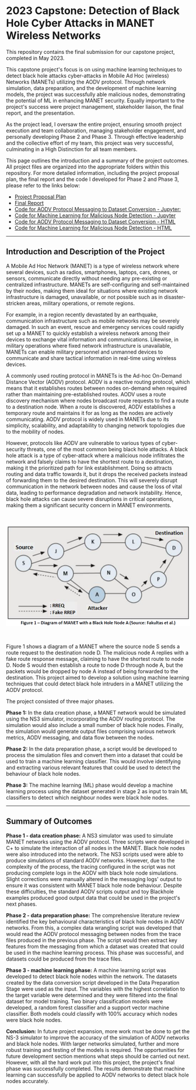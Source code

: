 # 2023 Capstone: Detection of Black Hole Cyber Attacks in MANET Wireless Networks

This repository contains the final submission for our capstone project, completed in May 2023.

This capstone project's focus is on using machine learning techniques to detect black hole attacks cyber-attacks in Mobile Ad Hoc (wireless) Networks (MANETs) utilizing the AODV protocol. Through network simulation, data preparation, and the development of machine learning models, the project was successfully able malicious nodes, demonstrating the potential of ML in enhancing MANET security. Equally important to the project's success were project management, stakeholder liaison, the final report, and the presentation.

As the project lead, I oversaw the entire project, ensuring smooth project execution and team collaboration, managing stakeholder engagement, and personally developing Phase 2 and Phase 3. Through effective leadership and the collective effort of my team, this project was very successful, culminating in a High Distinction for all team members.

This page outlines the introduction and a summary of the project outcomes. All project files are organized into the appropriate folders within this repository. For more detailed information, including the project proposal plan, the final report and the code I developed for Phase 2 and Phase 3, please refer to the links below:

- [Project Proposal Plan](Reports/Group%2011522-23-16%20-%20Project%20Proposal%20and%20Plan.pdf)
- [Final Report](Reports/Grp-11522-23-16%20Final%20Report.pdf)
- [Code for AODV Protocol Messaging to Dataset Conversion - Jupyter:](Data%20Preparation%20and%20Machine%20Learning%20Scripts/AODV_to_Dataset.ipynb)
- [Code for Machine Learning for Malicious Node Detection - Jupyter](Data%20Preparation%20and%20Machine%20Learning%20Scripts//ML_for_Malicious_Node_Detection.ipynb)
- [Code for AODV Protocol Messaging to Dataset Conversion - HTML](Data%20Preparation%20and%20Machine%20Learning%20Scripts/AODV_to_Dataset.html)
- [Code for Machine Learning for Malicious Node Detection - HTML](Data%20Preparation%20and%20Machine%20Learning%20Scripts//ML_for_Malicious_Node_Detection.html)

---

## Introduction and Description of the Project

A Mobile Ad Hoc Network (MANET) is a type of wireless network where several devices, such as radios, smartphones, laptops, cars, drones, or sensors, communicate directly without needing any pre-existing or centralized infrastructure. MANETs are self-configuring and self-maintained by their nodes, making them ideal for situations where existing network infrastructure is damaged, unavailable, or not possible such as in disaster-stricken areas, military operations, or remote regions.  

For example, in a region recently devastated by an earthquake, communication infrastructure such as mobile networks may be severely damaged. In such an event, rescue and emergency services could rapidly set up a MANET to quickly establish a wireless network among their devices to exchange vital information and communications. Likewise, in military operations where fixed network infrastructure is unavailable, MANETs can enable military personnel and unmanned devices to communicate and share tactical information in real-time using wireless devices.  

A commonly used routing protocol in MANETs is the Ad-hoc On-Demand Distance Vector (AODV) protocol. AODV is a reactive routing protocol, which means that it establishes routes between nodes on-demand when required rather than maintaining pre-established routes. AODV uses a route discovery mechanism where nodes broadcast route requests to find a route to a destination node. When a route is discovered, AODV establishes a temporary route and maintains it for as long as the nodes are actively communicating. AODV protocol is widely used in MANETs due to its simplicity, scalability, and adaptability to changing network topologies due to the mobility of nodes.  

However, protocols like AODV are vulnerable to various types of cyber-security threats, one of the most common being black hole attacks. A black hole attack is a type of cyber-attack where a malicious node infiltrates the network and falsely claims to have the shortest route to a destination, making it the prioritized path for link establishment. Doing so attracts routing and data traffic towards it, but it drops the received packets instead of forwarding them to the desired destination. This will severely disrupt communication in the network between nodes and cause the loss of vital data, leading to performance degradation and network instability. Hence, black hole attacks can cause severe disruptions in critical operations, making them a significant security concern in MANET environments.

<br/>

![Figure 1](Figure_1.png)

<br/>

Figure 1 shows a diagram of a MANET where the source node S sends a route request to the destination node D. The malicious node A replies with a fake route response message, claiming to have the shortest route to node D. Node S would then establish a route to node D through node A, but the packets would be dropped by node A instead of being forwarded to the destination.
This project aimed to develop a solution using machine learning techniques that could detect black hole intruders in a MANET utilizing the AODV protocol. 

The project consisted of three major phases.

**Phase 1:**
In the data creation phase, a MANET network would be simulated using the NS3 simulator, incorporating the AODV routing protocol. The simulation would also include a small number of black hole nodes. Finally, the simulation would generate output files comprising various network metrics, AODV messaging, and data flow between the nodes.

**Phase 2:**
In the data preparation phase, a script would be developed to process the simulation files and convert them into a dataset that could be used to train a machine learning classifier. This would involve identifying and extracting various relevant features that could be used to detect the behaviour of black hole nodes.

**Phase 3:**
The machine learning (ML) phase would develop a machine learning process using the dataset generated in stage 2 as input to train ML classifiers to detect which neighbour nodes were black hole nodes.

---

## Summary of Outcomes

**Phase 1 - data creation phase:** A NS3 simulator was used to simulate MANET networks using the AODV protocol. Three scripts were developed in C+ to simulate the interaction of all nodes in the MANET. Black hole nodes were also introduced into the network. The NS3 scripts used were able to produce simulations of standard AODV networks. However, due to the complexity of the process, the tracing configured in the script was not producing complete logs in the AODV with black hole node simulations. Slight corrections were manually altered in the messaging logs' output to ensure it was consistent with MANET black hole node behaviour. Despite these difficulties, the standard AODV scripts output and toy Blackhole examples produced good output data that could be used in the project's next phases.

**Phase 2 - data preparation phase:** The comprehensive literature review identified the key behavioural characteristics of black hole nodes in AODV networks. From this, a complex data wrangling script was developed that would read the AODV protocol messaging between nodes from the trace files produced in the previous phase. The script would then extract key features from the messaging from which a dataset was created that could be used in the machine learning process. This phase was successful, and datasets could be produced from the trace files.

**Phase 3 - machine learning phase:** A machine learning script was developed to detect black hole nodes within the network. The datasets created by the data conversion script developed in the Data Preparation Stage were used as the input. The variables with the highest correlation to the target variable were determined and they were filtered into the final dataset for model training. Two binary classification models were developed, a random forest classifier and a support vector machine classifier. Both models could classify with 100% accuracy which nodes were black hole nodes.

**Conclusion:** In future project expansion, more work must be done to get the NS-3 simulator to improve the accuracy of the simulation of AODV networks and black hole nodes. With larger networks simulated, further and more robust training and testing of the models is required. The opportunities for future development section mentions what steps should be carried out next. However, with all the hard work put into this project, the project's final phase was successfully completed. The results demonstrate that machine learning can successfully be applied to AODV networks to detect black hole nodes accurately.

